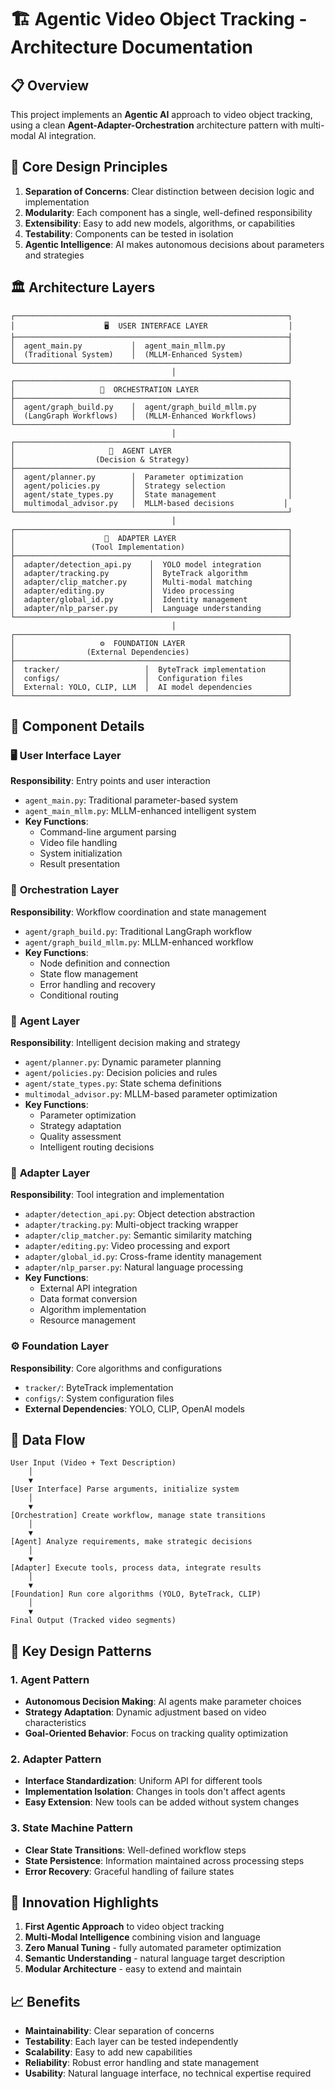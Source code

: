 # 🏗️ Agentic Video Object Tracking - Architecture Documentation

## 📋 Overview

This project implements an **Agentic AI** approach to video object tracking, using a clean **Agent-Adapter-Orchestration** architecture pattern with multi-modal AI integration.

## 🎯 Core Design Principles

1. **Separation of Concerns**: Clear distinction between decision logic and implementation
2. **Modularity**: Each component has a single, well-defined responsibility  
3. **Extensibility**: Easy to add new models, algorithms, or capabilities
4. **Testability**: Components can be tested in isolation
5. **Agentic Intelligence**: AI makes autonomous decisions about parameters and strategies

## 🏛️ Architecture Layers

```
┌─────────────────────────────────────────────────────────────┐
│                    🖥️  USER INTERFACE LAYER                  │
├─────────────────────────────────────────────────────────────┤
│  agent_main.py           │  agent_main_mllm.py              │
│  (Traditional System)    │  (MLLM-Enhanced System)          │
└─────────────────────────────────────────────────────────────┘
                                    │
┌─────────────────────────────────────────────────────────────┐
│                   🧠  ORCHESTRATION LAYER                    │
├─────────────────────────────────────────────────────────────┤
│  agent/graph_build.py    │  agent/graph_build_mllm.py       │
│  (LangGraph Workflows)   │  (MLLM-Enhanced Workflows)       │
└─────────────────────────────────────────────────────────────┘
                                    │
┌─────────────────────────────────────────────────────────────┐
│                     🧠  AGENT LAYER                          │
│                  (Decision & Strategy)                      │
├─────────────────────────────────────────────────────────────┤
│  agent/planner.py        │  Parameter optimization          │
│  agent/policies.py       │  Strategy selection              │
│  agent/state_types.py    │  State management                │
│  multimodal_advisor.py   │  MLLM-based decisions           │
└─────────────────────────────────────────────────────────────┘
                                    │
┌─────────────────────────────────────────────────────────────┐
│                    🔧  ADAPTER LAYER                         │
│                 (Tool Implementation)                       │
├─────────────────────────────────────────────────────────────┤
│  adapter/detection_api.py    │  YOLO model integration      │
│  adapter/tracking.py         │  ByteTrack algorithm         │
│  adapter/clip_matcher.py     │  Multi-modal matching        │
│  adapter/editing.py          │  Video processing            │
│  adapter/global_id.py        │  Identity management         │
│  adapter/nlp_parser.py       │  Language understanding      │
└─────────────────────────────────────────────────────────────┘
                                    │
┌─────────────────────────────────────────────────────────────┐
│                   ⚙️  FOUNDATION LAYER                       │
│                (External Dependencies)                      │
├─────────────────────────────────────────────────────────────┤
│  tracker/                   │  ByteTrack implementation     │
│  configs/                   │  Configuration files          │
│  External: YOLO, CLIP, LLM  │  AI model dependencies        │
└─────────────────────────────────────────────────────────────┘
```

## 📁 Component Details

### 🖥️ **User Interface Layer**
**Responsibility**: Entry points and user interaction

- `agent_main.py`: Traditional parameter-based system
- `agent_main_mllm.py`: MLLM-enhanced intelligent system
- **Key Functions**: 
  - Command-line argument parsing
  - Video file handling
  - System initialization
  - Result presentation

### 🧠 **Orchestration Layer** 
**Responsibility**: Workflow coordination and state management

- `agent/graph_build.py`: Traditional LangGraph workflow
- `agent/graph_build_mllm.py`: MLLM-enhanced workflow  
- **Key Functions**:
  - Node definition and connection
  - State flow management
  - Error handling and recovery
  - Conditional routing

### 🧠 **Agent Layer**
**Responsibility**: Intelligent decision making and strategy

- `agent/planner.py`: Dynamic parameter planning
- `agent/policies.py`: Decision policies and rules
- `agent/state_types.py`: State schema definitions
- `multimodal_advisor.py`: MLLM-based parameter optimization
- **Key Functions**:
  - Parameter optimization
  - Strategy adaptation
  - Quality assessment
  - Intelligent routing decisions

### 🔧 **Adapter Layer**
**Responsibility**: Tool integration and implementation

- `adapter/detection_api.py`: Object detection abstraction
- `adapter/tracking.py`: Multi-object tracking wrapper
- `adapter/clip_matcher.py`: Semantic similarity matching
- `adapter/editing.py`: Video processing and export
- `adapter/global_id.py`: Cross-frame identity management
- `adapter/nlp_parser.py`: Natural language processing
- **Key Functions**:
  - External API integration
  - Data format conversion
  - Algorithm implementation
  - Resource management

### ⚙️ **Foundation Layer**
**Responsibility**: Core algorithms and configurations

- `tracker/`: ByteTrack implementation
- `configs/`: System configuration files
- **External Dependencies**: YOLO, CLIP, OpenAI models

## 🔄 Data Flow

```
User Input (Video + Text Description)
    │
    ▼
[User Interface] Parse arguments, initialize system
    │
    ▼
[Orchestration] Create workflow, manage state transitions
    │
    ▼
[Agent] Analyze requirements, make strategic decisions
    │
    ▼
[Adapter] Execute tools, process data, integrate results
    │
    ▼
[Foundation] Run core algorithms (YOLO, ByteTrack, CLIP)
    │
    ▼
Final Output (Tracked video segments)
```

## 🎯 Key Design Patterns

### 1. **Agent Pattern**
- **Autonomous Decision Making**: AI agents make parameter choices
- **Strategy Adaptation**: Dynamic adjustment based on video characteristics
- **Goal-Oriented Behavior**: Focus on tracking quality optimization

### 2. **Adapter Pattern** 
- **Interface Standardization**: Uniform API for different tools
- **Implementation Isolation**: Changes in tools don't affect agents
- **Easy Extension**: New tools can be added without system changes

### 3. **State Machine Pattern**
- **Clear State Transitions**: Well-defined workflow steps
- **State Persistence**: Information maintained across processing steps
- **Error Recovery**: Graceful handling of failure states

## 🚀 Innovation Highlights

1. **First Agentic Approach** to video object tracking
2. **Multi-Modal Intelligence** combining vision and language
3. **Zero Manual Tuning** - fully automated parameter optimization  
4. **Semantic Understanding** - natural language target description
5. **Modular Architecture** - easy to extend and maintain

## 📈 Benefits

- **Maintainability**: Clear separation of concerns
- **Testability**: Each layer can be tested independently
- **Scalability**: Easy to add new capabilities
- **Reliability**: Robust error handling and state management
- **Usability**: Natural language interface, no technical expertise required
